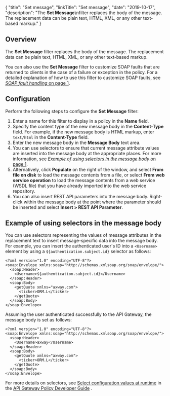 {
"title": "Set message",
"linkTitle": "Set message",
"date": "2019-10-17",
"description": "The **Set Message**\\nfilter replaces the body of the message. The replacement data can be plain text, HTML, XML, or any other text-based markup."
}
﻿
<div id="p_conversion_set_message_overview">

Overview
--------

The **Set Message**
filter replaces the body of the message. The replacement data can be plain text, HTML, XML, or any other text-based markup.

You can also use the **Set Message**
filter to customize SOAP faults that are returned to clients in the case of a failure or exception in the policy. For a detailed explanation of how to use this filter to customize SOAP faults, see [*SOAP fault handling* on page 1](fault_soap.htm).

</div>

<div id="p_conversion_set_message_conf">

Configuration
-------------

Perform the following steps to configure the **Set Message**
filter:

1.  Enter a name for this filter to display in a policy in the **Name**
    field.
2.  Specify the content type of the new message body in the **Content-Type**
    field. For example, if the new message body is HTML markup, enter `text/html`
    in the **Content-Type**
    field.
3.  Enter the new message body in the **Message Body**
    text area.
4.  You can use selectors to ensure that current message attribute values are inserted into the message body at the appropriate places. For more information, see [*Example of using selectors in the message body* on page 1](#Example).
5.  Alternatively, click **Populate**
    on the right of the window, and select **From file on disk**
    to load the message contents from a file, or select **From web service operation**
    to load the message contents from a web service (WSDL file) that you have already imported into the web service repository.
6.  You can also insert REST API parameters into the message body. Right-click within the message body at the point where the parameter should be inserted and select **Insert > REST API Parameter**.

</div>

<div id="p_conversion_set_message_example">

Example of using selectors in the message body
----------------------------------------------

You can use selectors representing the values of message attributes in the replacement text to insert message-specific data into the message body. For example, you can insert the authenticated user's ID into a `<Username>`
element by using a `${authentication.subject.id}`
selector as follows:

    <?xml version="1.0" encoding="UTF-8"?>
    <soap:Envelope xmlns:soap="http://schemas.xmlsoap.org/soap/envelope/">
      <soap:Header>
        <Username>${authentication.subject.id}</Username>
      </soap:Header>
      <soap:Body>
        <getQuote xmlns="axway.com">
          <ticker>ORM.L</ticker>
        </getQuote>
      </soap:Body>
    </soap:Envelope>

Assuming the user authenticated successfully to the API Gateway, the message body is set as follows:

    <?xml version="1.0" encoding="UTF-8"?>
    <soap:Envelope xmlns:soap="http://schemas.xmlsoap.org/soap/envelope/">
      <soap:Header>
        <Username>axway</Username>
      </soap:Header>
      <soap:Body>
        <getQuote xmlns="axway.com">
          <ticker>ORM.L</ticker>
        </getQuote>
      </soap:Body>
    </soap:Envelope>

For more details on selectors, see
[Select configuration values at runtime](/csh?context=630&product=prod-api-gateway-77)
in the
[API Gateway Policy Developer Guide](/bundle/APIGateway_77_PolicyDevGuide_allOS_en_HTML5/)
.

</div>
